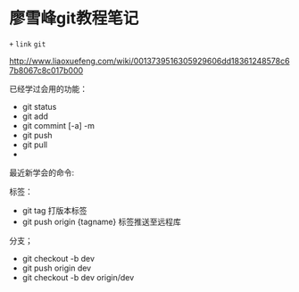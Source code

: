 # 廖雪峰git教程笔记
`+` `link` `git`

http://www.liaoxuefeng.com/wiki/0013739516305929606dd18361248578c67b8067c8c017b000

已经学过会用的功能：

* git status
* git add
* git commint [-a] -m
* git push
* git pull
* 

最近新学会的命令:

标签：

* git tag 打版本标签
* git push origin {tagname} 标签推送至远程库

分支；

* git checkout -b dev
* git push origin dev
* git checkout -b dev origin/dev
